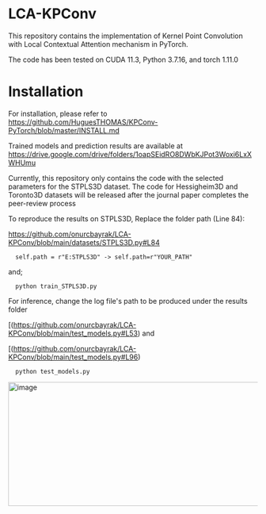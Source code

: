 # LCA-KPConv

This repository contains the implementation of Kernel Point Convolution with Local Contextual Attention mechanism in PyTorch.

The code has been tested on 
CUDA 11.3, Python 3.7.16, and torch 1.11.0

# Installation  
For installation, please refer to https://github.com/HuguesTHOMAS/KPConv-PyTorch/blob/master/INSTALL.md

Trained models and prediction results are available at https://drive.google.com/drive/folders/1oapSEidRO8DWbKJPot3Woxi6LxXWHUmu


Currently, this repository only contains the code with the selected parameters for the STPLS3D dataset.
The code for Hessigheim3D and Toronto3D datasets will be released after the journal paper completes the peer-review process

To reproduce the results on STPLS3D, 
Replace the folder path (Line 84):

https://github.com/onurcbayrak/LCA-KPConv/blob/main/datasets/STPLS3D.py#L84

      self.path = r"E:STPLS3D" -> self.path=r"YOUR_PATH"

and;

      python train_STPLS3D.py

For inference, change the log file's path to be produced under the results folder 

[(https://github.com/onurcbayrak/LCA-KPConv/blob/main/test_models.py#L53) and 

[(https://github.com/onurcbayrak/LCA-KPConv/blob/main/test_models.py#L96)

      python test_models.py


<img width="800" height="250" alt="image" src="https://github.com/user-attachments/assets/32b1c261-e776-4f20-8ece-c38a1494dd57" />

